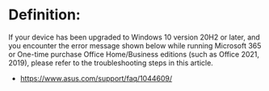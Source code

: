 # Definition:

If your device has been upgraded to Windows 10 version 20H2 or later, and you encounter the error message shown below while running Microsoft 365 or One-time purchase Office Home/Business editions (such as Office 2021, 2019), please refer to the troubleshooting steps in this article.

* https://www.asus.com/support/faq/1044609/
